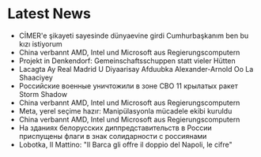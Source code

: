 # Latest News
-  CİMER'e şikayeti sayesinde dünyaevine girdi Cumhurbaşkanım ben bu kızı istiyorum
-  China verbannt AMD, Intel und Microsoft aus Regierungscomputern
-  Projekt in Denkendorf: Gemeinschaftsschuppen statt vieler Hütten
-  Lacagta Ay Real Madrid U Diyaarisay Afduubka Alexander-Arnold Oo La Shaaciyey
-  Российские военные уничтожили в зоне СВО 11 крылатых ракет Storm Shadow
-  China verbannt AMD, Intel und Microsoft aus Regierungscomputern
-  Meta, yerel seçime hazır: Manipülasyonla mücadele ekibi kuruldu
-  China verbannt AMD, Intel und Microsoft aus Regierungscomputern
-  На зданиях белорусских диппредставительств в России приспущены флаги в знак солидарности с россиянами
-  Lobotka, Il Mattino: "Il Barca gli offre il doppio del Napoli, le cifre"
